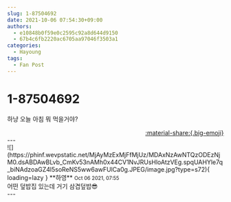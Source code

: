 ```yaml
---
slug: 1-87504692
date: 2021-10-06 07:54:30+09:00
authors:
  - e10848b0f59e0c2595c92a8d644d9150
  - 67b4c6fb2220ac6705aa97046f3503a1
categories:
  - Hayoung
tags:
  - Fan Post
---
```


# 1-87504692

<div class="post-container" markdown="1">
<div class="content-container md-sidebar__scrollwrap" markdown="1">

하냥 오늘 아침 뭐 먹을거야?

</div>
</div>

<div style="text-align: right;" markdown="1">
<a href="https://weverse.io/fromis9/fanpost/1-87504692" style="text-align: right;">:material-share:{.big-emoji}</a>
</div>
---

<div class="comments-container md-sidebar__scrollwrap" markdown="1">
<div class="comment" markdown="1">
<div class='id-container' markdown="1">
![](https://phinf.wevpstatic.net/MjAyMzExMjFfMjUz/MDAxNzAwNTQzODEzNjM0.dsABDAwBLvb_CmKv53nAMh0x44CV1NvJRUsHloAtzVEg.spqUAHYle7q_biNAdzoaGZ4l5soReNS5ww6awFUlCa0g.JPEG/image.jpg?type=s72){ loading=lazy }
**<span class="artist">하영</span>** <small>Oct 06 2021, 07:55</small><br>
</div>
<div class='comment-body' markdown="1">
어떤 덮밥집 있는데 거기 삼겹덮밥😎
</div>
</div>
</div>
---
